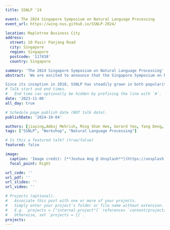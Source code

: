 ```yaml
---
title: SSNLP '24

event: The 2024 Singapore Symposium on Natural Language Processing
event_url: https://wing-nus.github.io/SSNLP-2024/

location: Mapletree Business City
address:
  street: 10 Pasir Panjang Road
  city: Singapore
  region: Singapore
  postcode: '117438'
  country: Singapore

summary: 'The 2024 Singapore Symposium on Natural Language Processing'
abstract: 'We are excited to announce that the Singapore Symposium on Natural Language Processing (SSNLP 2024) will take place on Wednesday, November 6, as a full-day event. SSNLP, an annual pre-conference workshop, gathers the Natural Language Processing community in Singapore, bringing together local students, practitioners, and faculty. It offers a valuable platform to connect, exchange ideas, and foster collaboration.

Since its inception in 2018, SSNLP has steadily grown in both popularity and influence, with successful editions held in 2018, 2019, 2020, 2022, and 2023. We look forward to continuing this tradition in 2024 and delivering another impactful experience for all participants.'
# Talk start and end times.
#   End time can optionally be hidden by prefixing the line with `#`.
date: '2023-11-06'
all_day: true

# Schedule page publish date (NOT talk date).
publishDate: '2024-10-04'

authors: [jiaying,Ambuj Mehrish, Ming Shan Hee, Gerard Yeo, Yang Deng, Anh Tuan Luu, Yixin Cao, Wenya Wang, Hao Fei]
tags: ["SSNLP", "Workshop", "Natural Language Processing"]

# Is this a featured talk? (true/false)
featured: false

image:
  caption: 'Image credit: [**Joshua Ang @ Unsplash**](https://unsplash.com/photos/singapore-lion-fountain-Gf_KqXHU-PY)'
  focal_point: Right

url_code: ''
url_pdf: ''
url_slides: ''
url_video: ''

# Projects (optional).
#   Associate this post with one or more of your projects.
#   Simply enter your project's folder or file name without extension.
#   E.g. `projects = ["internal-project"]` references `content/project/deep-learning/index.md`.
#   Otherwise, set `projects = []`.
projects:
---
```

